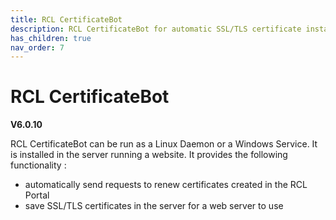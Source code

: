 ```yaml
---
title: RCL CertificateBot
description: RCL CertificateBot for automatic SSL/TLS certificate installation and renewal in Linux and Windows servers
has_children: true
nav_order: 7
---
```


# RCL CertificateBot
**V6.0.10**

RCL CertificateBot can be run as a Linux Daemon or a Windows Service. It is installed in the server running a website. It provides the following functionality :

- automatically send requests to renew certificates created in the RCL Portal
- save SSL/TLS certificates in the server for a web server to use 